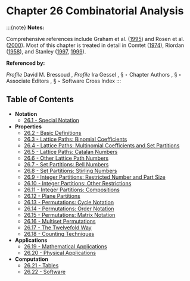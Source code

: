 # Chapter 26 Combinatorial Analysis

:::{note}
**Notes:**

Comprehensive references include Graham et al. ([1995](./bib/G.html#bib973 "Handbook of Combinatorics. Vols. 1, 2")) and Rosen et al. ([2000](./bib/R.html#bib1970 "Handbook of Discrete and Combinatorial Mathematics")). Most of this chapter is treated in detail in Comtet ([1974](./bib/C.html#bib561 "Advanced Combinatorics: The Art of Finite and Infinite Expansions")), Riordan ([1958](./bib/R.html#bib1954 "An Introduction to Combinatorial Analysis")), and Stanley ([1997](./bib/S.html#bib2157 "Enumerative Combinatorics. Vol. 1"), [1999](./bib/S.html#bib2158 "Enumerative Combinatorics. Vol. 2")).

**Referenced by:**

*Profile* David M. Bressoud , *Profile* Ira Gessel , § ‣ Chapter Authors , § ‣ Associate Editors , § ‣ Software Cross Index
:::

## Table of Contents

- <a id="PT1"></a>**Notation**
  - [26.1 - Special Notation](./26.1.md)
- <a id="PT2"></a>**Properties**
  - [26.2 - Basic Definitions](./26.2.md)
  - [26.3 - Lattice Paths: Binomial Coefficients](./26.3.md)
  - [26.4 - Lattice Paths: Multinomial Coefficients and Set Partitions](./26.4.md)
  - [26.5 - Lattice Paths: Catalan Numbers](./26.5.md)
  - [26.6 - Other Lattice Path Numbers](./26.6.md)
  - [26.7 - Set Partitions: Bell Numbers](./26.7.md)
  - [26.8 - Set Partitions: Stirling Numbers](./26.8.md)
  - [26.9 - Integer Partitions:
Restricted Number and Part Size](./26.9.md)
  - [26.10 - Integer Partitions: Other Restrictions](./26.10.md)
  - [26.11 - Integer Partitions: Compositions](./26.11.md)
  - [26.12 - Plane Partitions](./26.12.md)
  - [26.13 - Permutations: Cycle Notation](./26.13.md)
  - [26.14 - Permutations: Order Notation](./26.14.md)
  - [26.15 - Permutations: Matrix Notation](./26.15.md)
  - [26.16 - Multiset Permutations](./26.16.md)
  - [26.17 - The Twelvefold Way](./26.17.md)
  - [26.18 - Counting Techniques](./26.18.md)
- <a id="PT3"></a>**Applications**
  - [26.19 - Mathematical Applications](./26.19.md)
  - [26.20 - Physical Applications](./26.20.md)
- <a id="PT4"></a>**Computation**
  - [26.21 - Tables](./26.21.md)
  - [26.22 - Software](./26.22.md)